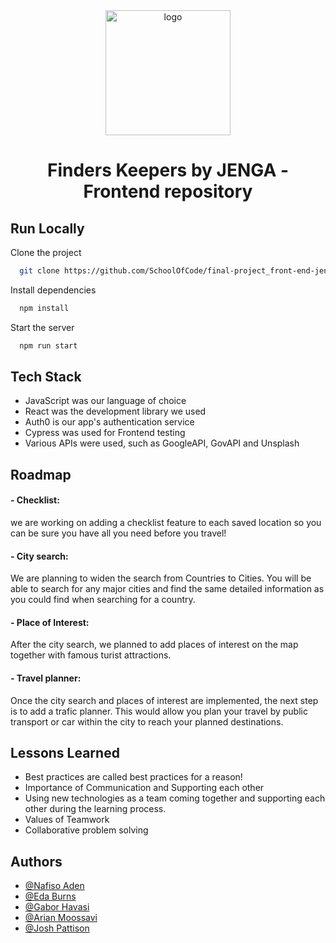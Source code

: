 <div align="center">
    <img src="https://i.ibb.co/d5K6SD6/logo.png" alt="logo" width="200"/>
</div>
<h1 align="center">Finders Keepers by JENGA - Frontend repository</h1>



## Run Locally

Clone the project

```bash
  git clone https://github.com/SchoolOfCode/final-project_front-end-jenga.git
```

Install dependencies

```bash
  npm install
```

Start the server

```bash
  npm run start
```


## Tech Stack

 -  JavaScript was our language of choice
 - React was the development library we used
 - Auth0 is our app's authentication service
 - Cypress was used for Frontend testing
 - Various APIs were used, such as GoogleAPI, GovAPI and Unsplash



## Roadmap

#### - Checklist: 
we are working on adding a checklist feature to each saved location so you can be sure you have all you need before you travel!

#### - City search: 
We are planning to widen the search from Countries to Cities. You will be able to search for any major cities and find the same detailed information as you could find when searching for a country.

#### - Place of Interest: 
After the city search, we planned to add places of interest on the map together with famous turist attractions.

#### - Travel planner:
Once the city search and places of interest are implemented, the next step is to add a trafic planner.
This would allow you plan your travel by public transport or car within the city to reach your planned destinations.


## Lessons Learned
 - Best practices are called best practices for a reason!
 - Importance of Communication and Supporting each other
 - Using new technologies as a team coming together and supporting each other during the learning process.
 - Values of Teamwork
 - Collaborative problem solving


## Authors

- [@Nafiso Aden](https://github.com/nafisoaden97)
- [@Eda Burns](https://github.com/smurfeda)
- [@Gabor Havasi](https://github.com/Szfinx5)
- [@Arian Moossavi](https://github.com/Dinomouse)
- [@Josh Pattison](https://github.com/pattisoj)

